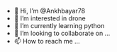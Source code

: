 - 👋 Hi, I’m @Ankhbayar78
- 👀 I’m interested in drone
- 🌱 I’m currently learning python
- 💞️ I’m looking to collaborate on ...
- 📫 How to reach me ...

<!---
Ankhbayar78/Ankhbayar78 is a ✨ special ✨ repository because its `README.md` (this file) appears on your GitHub profile.
You can click the Preview link to take a look at your changes.
--->
